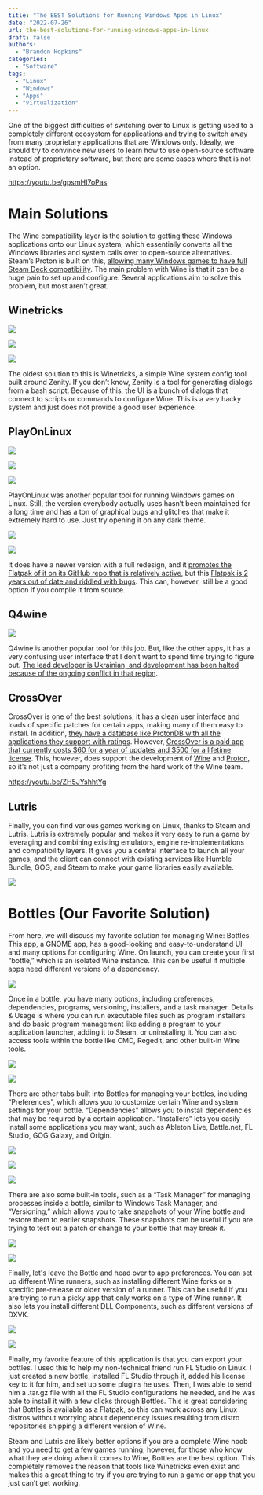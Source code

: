 ```yaml
---
title: "The BEST Solutions for Running Windows Apps in Linux"
date: "2022-07-26"
url: the-best-solutions-for-running-windows-apps-in-linux
draft: false
authors:
  - "Brandon Hopkins"
categories:
  - "Software"
tags:
  - "Linux"
  - "Windows"
  - "Apps"
  - "Virtualization"
---
```


One of the biggest difficulties of switching over to Linux is getting used to a completely different ecosystem for applications and trying to switch away from many proprietary applications that are Windows only. Ideally, we should try to convince new users to learn how to use open-source software instead of proprietary software, but there are some cases where that is not an option.

https://youtu.be/gpsmHI7oPas

# Main Solutions

The Wine compatibility layer is the solution to getting these Windows applications onto our Linux system, which essentially converts all the Windows libraries and system calls over to open-source alternatives. Steam’s Proton is built on this, [allowing many Windows games to have full Steam Deck compatibility](https://www.protondb.com/?ref=techhut.tv). The main problem with Wine is that it can be a huge pain to set up and configure. Several applications aim to solve this problem, but most aren’t great. 

## Winetricks

![](images/winetricks.png)

![](images/wine-tricks-setting-1024x552.png)

![](images/winetricks-packages-1024x552.png)

The oldest solution to this is Winetricks, a simple Wine system config tool built around Zenity. If you don’t know, Zenity is a tool for generating dialogs from a bash script. Because of this, the UI is a bunch of dialogs that connect to scripts or commands to configure Wine. This is a very hacky system and just does not provide a good user experience.

## PlayOnLinux

![](images/okayonlinux.png)

![](images/playonlinux-install.png)

![](images/playonlinux-packages.png)

PlayOnLinux was another popular tool for running Windows games on Linux. Still, the version everybody actually uses hasn’t been maintained for a long time and has a ton of graphical bugs and glitches that make it extremely hard to use. Just try opening it on any dark theme.

![](images/playonlinux-home-1024x731.png)

![](images/playonlinux-library-1024x731.png)

It does have a newer version with a full redesign, and it [promotes the Flatpak of it on its GitHub repo that is relatively active](https://github.com/PhoenicisOrg/phoenicis/commits/master?ref=techhut.tv), but this [Flatpak is 2 years out of date and riddled with bugs](https://github.com/flathub/org.phoenicis.playonlinux/commits/master?ref=techhut.tv). This can, however, still be a good option if you compile it from source.

## Q4wine

![](images/q4wine.png)

Q4wine is another popular tool for this job. But, like the other apps, it has a very confusing user interface that I don’t want to spend time trying to figure out. [The lead developer is Ukrainian, and development has been halted because of the ongoing conflict in that region](https://q4wine.brezblock.org.ua/?ref=techhut.tv). 

## CrossOver

CrossOver is one of the best solutions; it has a clean user interface and loads of specific patches for certain apps, making many of them easy to install. In addition, [they have a database like ProtonDB with all the applications they support with ratings](https://www.codeweavers.com/compatibility?ref=techhut.tv). However, [CrossOver is a paid app that currently costs $60 for a year of updates and $500 for a lifetime license](https://www.codeweavers.com/crossover?ref=techhut.tv). This, however, does support the development of [Wine](https://www.codeweavers.com/wine?ref=techhut.tv) and [Proton](https://www.codeweavers.com/about/news/press/20220225?ref=techhut.tv), so it’s not just a company profiting from the hard work of the Wine team.

https://youtu.be/ZH5JYshhtYg

## Lutris

Finally, you can find various games working on Linux, thanks to Steam and Lutris. Lutris is extremely popular and makes it very easy to run a game by leveraging and combining existing emulators, engine re-implementations and compatibility layers. It gives you a central interface to launch all your games, and the client can connect with existing services like Humble Bundle, GOG, and Steam to make your game libraries easily available.

![](images/lutris.png)

# Bottles (Our Favorite Solution)

From here, we will discuss my favorite solution for managing Wine: Bottles. This app, a GNOME app, has a good-looking and easy-to-understand UI and many options for configuring Wine. On launch, you can create your first “bottle,” which is an isolated Wine instance. This can be useful if multiple apps need different versions of a dependency.

![](images/bottles-new-container.png)

Once in a bottle, you have many options, including preferences, dependencies, programs, versioning, installers, and a task manager. Details & Usage is where you can run executable files such as program installers and do basic program management like adding a program to your application launcher, adding it to Steam, or uninstalling it. You can also access tools within the bottle like CMD, Regedit, and other built-in Wine tools.

![](images/bottles-app-settings.png)

![](images/bottles-app-install.png)

There are other tabs built into Bottles for managing your bottles, including “Preferences”, which allows you to customize certain Wine and system settings for your bottle. “Dependencies” allows you to install dependencies that may be required by a certain application. “Installers” lets you easily install some applications you may want, such as Ableton Live, Battle.net, FL Studio, GOG Galaxy, and Origin.

![](images/bottles-preferences.png)

![](images/bottles-dependencies.png)

![](images/bottles-installers.png)

There are also some built-in tools, such as a “Task Manager” for managing processes inside a bottle, similar to Windows Task Manager, and “Versioning,” which allows you to take snapshots of your Wine bottle and restore them to earlier snapshots. These snapshots can be useful if you are trying to test out a patch or change to your bottle that may break it.

![](images/bottles-task-manager.png)

![](images/bottles-versioning.png)

Finally, let's leave the Bottle and head over to app preferences. You can set up different Wine runners, such as installing different Wine forks or a specific pre-release or older version of a runner. This can be useful if you are trying to run a picky app that only works on a type of Wine runner. It also lets you install different DLL Components, such as different versions of DXVK.

![](images/bottles-runners.png)

![](images/bottles-windows-dll.png)

Finally, my favorite feature of this application is that you can export your bottles. I used this to help my non-technical friend run FL Studio on Linux. I just created a new bottle, installed FL Studio through it, added his license key to it for him, and set up some plugins he uses. Then, I was able to send him a .tar.gz file with all the FL Studio configurations he needed, and he was able to install it with a few clicks through Bottles. This is great considering that Bottles is available as a Flatpak, so this can work across any Linux distros without worrying about dependency issues resulting from distro repositories shipping a different version of Wine.

Steam and Lutris are likely better options if you are a complete Wine noob and you need to get a few games running; however, for those who know what they are doing when it comes to Wine, Bottles are the best option. This completely removes the reason that tools like Winetricks even exist and makes this a great thing to try if you are trying to run a game or app that you just can’t get working.
